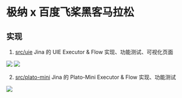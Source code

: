 # 极纳 x 百度飞桨黑客马拉松

## 实现

1. [src/uie](./src/uie/) Jina 的 UIE Executor & Flow 实现、功能测试、可视化页面

![](https://user-images.githubusercontent.com/53158137/221882155-05a23b18-2007-4321-a0bb-961eebe7439b.png)
![](https://user-images.githubusercontent.com/53158137/221882528-14070e16-4829-4552-ad7e-88fe78ea1e23.png)

2. [src/plato-mini](./src/plato-mini/) Jina 的 Plato-Mini Executor & Flow 实现、功能测试

![](https://user-images.githubusercontent.com/53158137/221911101-f6f053a9-6c78-40da-ba36-3be1c49cce3c.png)
